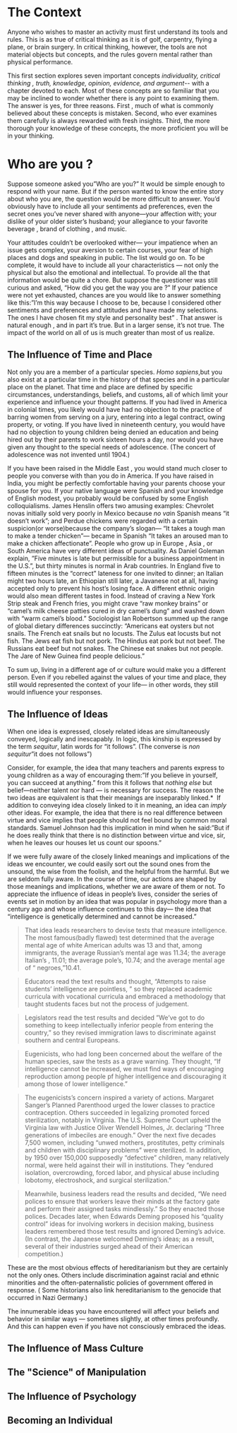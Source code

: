 # The Context
Anyone who wishes to master an activity must first understand its tools and rules. This is as true of critical thinking as it is of golf,
carpentry, flying a plane, or brain surgery. In critical thinking, however, the tools are not material objects but concepts, and the rules govern mental rather than physical performance.

This first section explores seven important concepts *individuality, critical thinking , truth, knowledge, opinion, evidence, and argument*-- with a chapter devoted to each. Most of these
concepts are so familiar that you may be inclined to wonder whether there is any point to examining them. The answer is yes, for three reasons. First , much of what  is commonly believed  about these concepts
is mistaken. Second, who ever examines them carefully is always rewarded with fresh insights. Third, the more thorough your knowledge of these concepts, the more proficient you will be in your thinking.


# Who are you ?
Suppose someone asked you”Who are you?” It would be simple enough to respond with your name. But if the person wanted to know the entire story about who you are, the question would be more difficult to answer. You’d obviously have to include all your sentiments ad preferences, even the secret ones you’ve never shared with anyone—your affection with; your dislike of your older sister’s  husband; your allegiance  to your favorite  beverage , brand of clothing , and music.

Your attitudes couldn’t be overlooked  wither— your impatience when an issue gets complex, your aversion to certain courses, your fear of high places and dogs and speaking in public. The list would  go on. To be complete, it would have to include all your characteristics — not only the physical but also the emotional and intellectual.
To provide all the that information would be quite a chore. But suppose the questioner was still curious and asked, “How did you get the way you are ?” If your patience were not yet exhausted, chances are you would like to answer something like this:”I’m this way because I choose to be, because I considered other sentiments and preferences and attitudes and have made my selections. The ones I have chosen fit my style and personality best” . That answer is natural enough , and in part it’s true. But in a larger sense, it’s not true. The impact of the world on all of us is much greater than most of us realize.

## The Influence of Time and Place
Not only you are a member of a particular species. *Homo sapiens*,but you also exist at a particular time in the history of that species and in a particular place on the planet. That time and place are defined by specific circumstances, understandings, beliefs, and customs, all of which limit your experience and influence your thought patterns. If you had lived in America in colonial times, you likely would have had no objection to the practice of barring women  from serving on a jury, entering into a legal contract, owing property, or voting. If you have lived in nineteenth century, you would have had no objection to young children being denied an education and being hired out by their parents to work sixteen  hours a day, nor would you have given any thought to the special needs of adolescence. (The concert of adolescence was not invented until 1904.)

If you have been raised in the Middle East , you would stand much closer to people you converse with than you do in America. If you have raised in India, you might be perfectly comfortable having your parents choose your spouse for you. If your native  language were Spanish and your knowledge of English modest, you probably would be confused by some English colloquialisms. James Henslin  offers two amusing examples: Chevrolet novas initially sold very poorly in Mexico because *no va*in Spanish means “it doesn’t work”; and Perdue chickens were regarded with a certain suspicion(or worse)because the company’s slogan— “It takes a tough man to make a tender chicken”— became in Spanish “It takes an aroused man to make a chicken affectionate”.
 People who grow up in Europe , Asia , or South America have very different ideas of punctuality. As Daniel Goleman explain, ”Five minutes is late but permissible for a business appointment in the U.S.”, but thirty minutes is normal in Arab countries. In England five to fifteen minutes is the “correct” lateness for one invited to dinner; an Italian might two hours late, an Ethiopian still later, a Javanese not at all, having accepted only to prevent his host’s losing face. A different ethnic origin would also mean different tastes in food. Instead of craving a New York Strip steak and French fries, you might crave “raw monkey brains” or “camel’s milk cheese patties cured in dry camel’s dung” and washed down with “warm camel’s blood.” Sociologist Ian Robertson summed up the range of global dietary differences  succinctly: “Americans eat oysters but not snails. The French eat snails but no locusts. The Zulus eat locusts but not fish. The Jews eat fish but not pork. The Hindus eat pork but not beef. The Russians eat beef but not snakes. The Chinese eat snakes but not people. The Jare of New Guinea find people delicious.”

To sum up, living in a different age of or culture would make you a different person. Even if you rebelled against the values of your time and place, they still would represented the context of your life— in other words, they still would influence your responses.

## The Influence of Ideas
When one idea is expressed, closely  related ideas are simultaneously conveyed, logically and inescapably. In logic, this kinship is expressed by the term *sequitur*, latin words for “it follows”. (The converse is *non sequitur*”it does not follows”)

Consider, for example, the idea that many teachers and parents express to young children as a way of encouraging them:”If you believe in yourself, you can succeed at anything.” from this it follows that *nothing else* but belief—neither talent nor hard — is necessary for success. The reason the two ideas are equivalent is that their meanings are inseparably linked.\* 
If addition to conveying idea closely linked to it in meaning, an idea can *imply* other ideas. For example, the idea that there is no real difference between virtue and vice implies that people should not feel bound by common moral standards. Samuel Johnson had this implication in mind when he said:”But if he does really think that there is no distinction between virtue and vice, sir, when he leaves our houses let us count our spoons.”

If we were fully aware of the closely linked  meanings and implications of the ideas we encounter, we could easily sort out the sound ones from the unsound, the wise from the foolish, and the helpful from the harmful. But we are seldom fully aware. In the course of time, our actions are shaped by those meanings and implications, whether we are aware of them or not.
To appreciate the influence of ideas in people’s lives, consider the series of events set in motion by an idea that was popular in psychology more than a century ago and whose influence continues to this day— the idea that “intelligence is genetically determined and cannot be increased.”

> That idea leads researchers to devise tests that measure  intelligence. The most famous(badly flawed) test determined that the average mental age of white American adults was 13 and that, among immigrants, the average Russian’s mental age was 11.34; the average Italian’s , 11.01; the average pole’s, 10.74; and the average mental age of “ negroes,”10.41.

> Educators read the text results and thought, “Attempts to raise students’ intelligence are pointless, ” so they replaced academic curricula with vocational curricula and embraced a methodology  that taught students faces but not the process of judgement.

> Legislators read the test results and decided ”We’ve got to do something to keep intellectually inferior people from entering the country,” so they revised immigration laws to discriminate against southern and central Europeans.

> Eugenicists, who had long been concerned about the welfare of the human species, saw the tests as a grave warning. They thought, “If intelligence cannot be increased, we must find ways of encouraging reproduction among people pf higher intelligence and discouraging it among those of lower intelligence.”

> The eugenicists’s concern inspired  a variety of actions. Margaret Sanger’s Planned Parenthood urged the lower classes to practice contraception. Others succeeded in legalizing promoted forced sterilization, notably in Virginia. The U.S. Supreme Court upheld the Virginia law with Justice Oliver Wendell Holmes, Jr. declaring “Three generations of imbeciles are enough.” Over the next five decades 7,500 women, including “unwed mothers, prostitutes, petty criminals and children with disciplinary problems” were sterilized. In addition, by 1950 over 150,000 supposedly “defective” children, many relatively normal, were held against their will in institutions. They “endured isolation, overcrowding, forced labor, and physical abuse including lobotomy, electroshock, and surgical sterilization.”

> Meanwhile, business leaders read the results and decided, “We need polices to ensure that  workers leave their minds at the factory gate and perform their assigned tasks mindlessly.” So they enacted those polices. Decades later, when Edwards Deming proposed his “quality control” ideas for involving workers in decision making, business leaders remembered those test results and ignored Deming’s advice. (In contrast, the Japanese welcomed Deming’s ideas; as a result, several of their industries surged ahead of their American competition.)

These are the most obvious effects of hereditarianism but they  are certainly not the only ones. Others include discrimination against racial and ethnic minorities and the often-paternalistic policies of government offered in response. ( Some historians also link hereditarianism to the genocide that occurred in Nazi Germany.)

The innumerable ideas you have encountered will affect your beliefs and behavior in similar ways — sometimes slightly, at other times profoundly. And this can happen even if you have not consciously embraced the ideas.
 

## The Influence of Mass Culture
## The "Science" of Manipulation
## The Influence of Psychology
## Becoming an Individual

